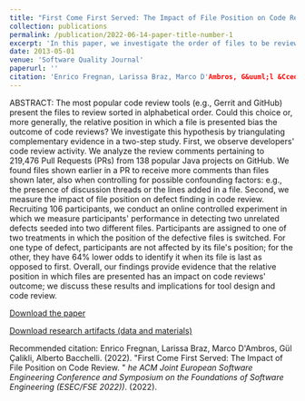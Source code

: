 ```yaml
---
title: "First Come First Served: The Impact of File Position on Code Review"
collection: publications
permalink: /publication/2022-06-14-paper-title-number-1
excerpt: 'In this paper, we investigate the order of files to be reviewed on code review performance'
date: 2013-05-01
venue: 'Software Quality Journal'
paperurl: ''
citation: 'Enrico Fregnan, Larissa Braz, Marco D'Ambros, G&uuml;l &Ccedil;alikli, Alberto Bacchelli. (2022). &quot;First Come First Served: The Impact of File Position on Code Review &quot; <i> The ACM Joint European Software Engineering Conference and Symposium on the Foundations of Software Engineering (ESEC/FSE 2022)</i>.(2022).'
---
```


ABSTRACT: The most popular code review tools (e.g., Gerrit and GitHub) present the files to review sorted in alphabetical order. Could this choice or, more generally, the relative position in which a file is presented bias the outcome of code reviews? We investigate this hypothesis by triangulating complementary evidence in a two-step study.
First, we observe developers' code review activity. We analyze the review comments pertaining to 219,476 Pull Requests (PRs) from 138 popular Java projects on GitHub. We found files shown earlier in a PR to receive more comments than files shown later, also when controlling for possible confounding factors: e.g., the presence of discussion threads or the lines added in a file. Second, we measure the impact of file position on defect finding in code review. Recruiting 106 participants, we conduct an online controlled experiment in which we measure participants' performance in detecting two unrelated defects seeded into two different files. Participants are assigned to one of two treatments in which the position of the defective files is switched. For one type of defect, participants are not affected by its file's position; for the other, they have 64% lower odds to identify it when its file is last as opposed to first. Overall, our findings provide evidence that the relative position in which files are presented has an impact on code reviews' outcome; we discuss these results and implications for tool design and code review.

[Download the paper](https://arxiv.org/abs/2208.04259)

[Download research artifacts (data and materials)](https://zenodo.org/record/6901285#.YzQxi-zMK3I)

Recommended citation: Enrico Fregnan, Larissa Braz, Marco D'Ambros, G&uuml;l &Ccedil;alikli, Alberto Bacchelli. (2022). &quot;First Come First Served: The Impact of File Position on Code Review. &quot; <i>he ACM Joint European Software Engineering Conference and Symposium on the Foundations of Software Engineering (ESEC/FSE 2022))</i>. (2022).
